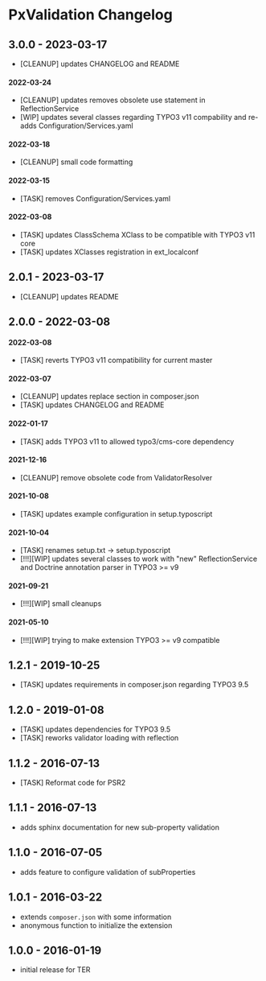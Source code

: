 # PxValidation Changelog

3.0.0 - 2023-03-17
------------------
* [CLEANUP] updates CHANGELOG and README

#### 2022-03-24
* [CLEANUP] updates removes obsolete use statement in ReflectionService
* [WIP] updates several classes regarding TYPO3 v11 compability and re-adds Configuration/Services.yaml

#### 2022-03-18
* [CLEANUP] small code formatting

#### 2022-03-15
* [TASK] removes Configuration/Services.yaml

#### 2022-03-08
* [TASK] updates ClassSchema XClass to be compatible with TYPO3 v11 core
* [TASK] updates XClasses registration in ext_localconf

2.0.1 - 2023-03-17
------------------
* [CLEANUP] updates README

2.0.0 - 2022-03-08
------------------
#### 2022-03-08
* [TASK] reverts TYPO3 v11 compatibility for current master

#### 2022-03-07
* [CLEANUP] updates replace section in composer.json
* [TASK] updates CHANGELOG and README

#### 2022-01-17
* [TASK] adds TYPO3 v11 to allowed typo3/cms-core dependency

#### 2021-12-16
* [CLEANUP] remove obsolete code from ValidatorResolver

#### 2021-10-08
* [TASK] updates example configuration in setup.typoscript

#### 2021-10-04
* [TASK] renames setup.txt -> setup.typoscript
* [!!!][WIP] updates several classes to work with "new" ReflectionService and Doctrine annotation parser in TYPO3 >= v9

#### 2021-09-21
* [!!!][WIP] small cleanups

#### 2021-05-10
* [!!!][WIP] trying to make extension TYPO3 >= v9 compatible

1.2.1 - 2019-10-25
------------------
* [TASK] updates requirements in composer.json regarding TYPO3 9.5

1.2.0 - 2019-01-08
------------------
* [TASK] updates dependencies for TYPO3 9.5
* [TASK] reworks validator loading with reflection

1.1.2 - 2016-07-13
------------------
* [TASK] Reformat code for PSR2 

1.1.1 - 2016-07-13
------------------
* adds sphinx documentation for new sub-property validation

1.1.0 - 2016-07-05
------------------
* adds feature to configure validation of subProperties

1.0.1 - 2016-03-22
------------------
* extends `composer.json` with some information
* anonymous function to initialize the extension

1.0.0 - 2016-01-19
------------------
* initial release for TER


